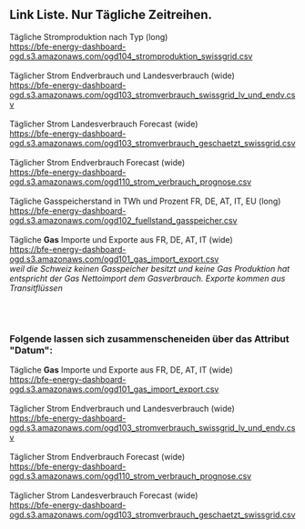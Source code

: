 ## Link Liste. Nur Tägliche Zeitreihen.

Tägliche Stromproduktion nach Typ (long) <br>
https://bfe-energy-dashboard-ogd.s3.amazonaws.com/ogd104_stromproduktion_swissgrid.csv
<br><br>
Täglicher Strom Endverbrauch und Landesverbrauch (wide)<br>
https://bfe-energy-dashboard-ogd.s3.amazonaws.com/ogd103_stromverbrauch_swissgrid_lv_und_endv.csv
<br><br>
Täglicher Strom Landesverbrauch Forecast (wide)<br>
https://bfe-energy-dashboard-ogd.s3.amazonaws.com/ogd103_stromverbrauch_geschaetzt_swissgrid.csv
<br><br>
Täglicher Strom Endverbrauch Forecast (wide)<br>
https://bfe-energy-dashboard-ogd.s3.amazonaws.com/ogd110_strom_verbrauch_prognose.csv
<br><br>
Tägliche Gasspeicherstand in TWh und Prozent FR, DE, AT, IT, EU (long)<br>
https://bfe-energy-dashboard-ogd.s3.amazonaws.com/ogd102_fuellstand_gasspeicher.csv
<br><br>
Tägliche **Gas** Importe und Exporte aus FR, DE, AT, IT (wide)<br>
https://bfe-energy-dashboard-ogd.s3.amazonaws.com/ogd101_gas_import_export.csv  <br> 
*weil die Schweiz keinen Gasspeicher besitzt und keine Gas Produktion hat entspricht der Gas Nettoimport dem Gasverbrauch. Exporte kommen aus Transitflüssen*

<br><br>
### Folgende lassen sich zusammenscheneiden über das Attribut "Datum":

Tägliche **Gas** Importe und Exporte aus FR, DE, AT, IT (wide)<br>
https://bfe-energy-dashboard-ogd.s3.amazonaws.com/ogd101_gas_import_export.csv
<br><br>
Täglicher Strom Endverbrauch und Landesverbrauch (wide)<br>
https://bfe-energy-dashboard-ogd.s3.amazonaws.com/ogd103_stromverbrauch_swissgrid_lv_und_endv.csv
<br><br>
Täglicher Strom Endverbrauch Forecast (wide)<br>
https://bfe-energy-dashboard-ogd.s3.amazonaws.com/ogd110_strom_verbrauch_prognose.csv
<br><br>
Täglicher Strom Landesverbrauch Forecast (wide)<br>
https://bfe-energy-dashboard-ogd.s3.amazonaws.com/ogd103_stromverbrauch_geschaetzt_swissgrid.csv
<br><br>

